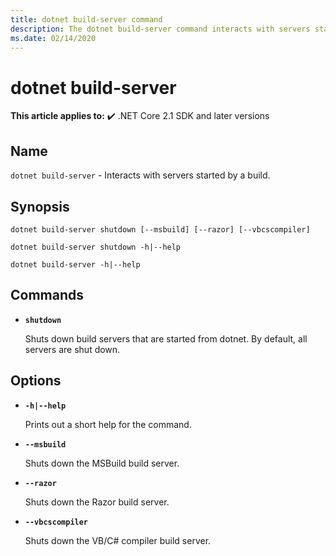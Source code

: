 ```yaml
---
title: dotnet build-server command
description: The dotnet build-server command interacts with servers started by a build.
ms.date: 02/14/2020
---
```

# dotnet build-server

**This article applies to:** ✔️ .NET Core 2.1 SDK and later versions

## Name

`dotnet build-server` - Interacts with servers started by a build.

## Synopsis

```dotnetcli
dotnet build-server shutdown [--msbuild] [--razor] [--vbcscompiler]

dotnet build-server shutdown -h|--help

dotnet build-server -h|--help
```

## Commands

- **`shutdown`**

  Shuts down build servers that are started from dotnet. By default, all servers are shut down.

## Options

- **`-h|--help`**

  Prints out a short help for the command.

- **`--msbuild`**

  Shuts down the MSBuild build server.

- **`--razor`**

  Shuts down the Razor build server.

- **`--vbcscompiler`**

  Shuts down the VB/C# compiler build server.
